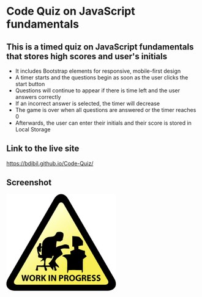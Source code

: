 
# Code Quiz on JavaScript fundamentals  
  
## This is a timed quiz on JavaScript fundamentals that stores high scores and user's initials
  
-	It includes Bootstrap elements for responsive, mobile-first design
-	A timer starts and the questions begin as soon as the user clicks the start button 
-	Questions will continue to appear if there is time left and the user answers correctly 
-	If an incorrect answer is selected, the timer will decrease 
-	The game is over when all questions are answered or the timer reaches 0
-	Afterwards, the user can enter their initials and their score is stored in Local Storage



## Link to the live site

 https://bdibil.github.io/Code-Quiz/
  

## Screenshot

![](assets/images/screenshot.png)

  
